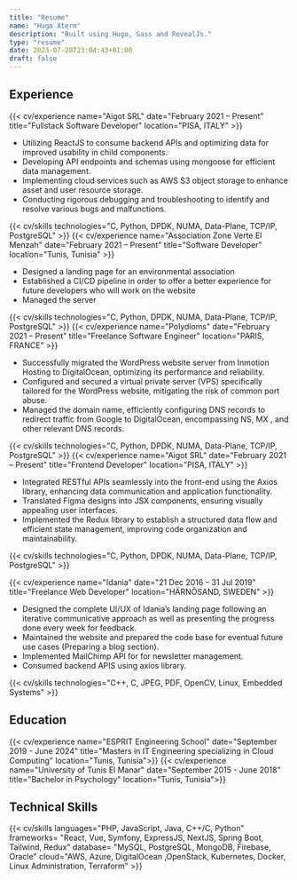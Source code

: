 ```yaml
---
title: "Resume"
name: "Hugo Xterm"
description: "Built using Hugo, Sass and RevealJs."
type: "resume"
date: 2023-07-28T23:04:43+01:00
draft: false
---
```


<!-- +++
title = "CV"
name = "Hugo Xterm"
description = """Built using Hugo, Sass and RevealJs."""
type = "cv"

[contact]
  phone = "+91 1234"
  email = "your[at]email[dot]com"
+++ -->
<!-- ---
title : "CV"
name : "Hugo Xterm"
description : """Built using Hugo, Sass and RevealJs."""
type : "cv"

[contact]
  phone = "+91 1234"
  email = "your[at]email[dot]com"
--- -->

## Experience

{{< cv/experience
    name="Aigot SRL"
    date="February 2021 – Present"
    title="Fullstack Software Developer"
    location="PISA, ITALY" >}}

- Utilizing ReactJS to consume backend APIs and optimizing data for improved usability in child components.
- Developing API endpoints and schemas using mongoose for efficient data management.
- Implementing cloud services such as AWS S3 object storage to enhance asset and user resource storage.
- Conducting rigorous debugging and troubleshooting to identify and resolve various bugs and malfunctions.

{{< cv/skills
    technologies="C, Python, DPDK, NUMA, Data-Plane, TCP/IP, PostgreSQL" >}}
{{< cv/experience
    name="Association Zone Verte El Menzah"
    date="February 2021 – Present"
    title="Software Developer"
    location="Tunis, Tunisia" >}}

- Designed a landing page for an environmental association
- Established a CI/CD pipeline in order to offer a better experience for future developers who will work on the website
- Managed the server

{{< cv/skills
    technologies="C, Python, DPDK, NUMA, Data-Plane, TCP/IP, PostgreSQL" >}}
{{< cv/experience
    name="Polydioms"
    date="February 2021 – Present"
    title="Freelance Software Engineer"
    location="PARIS, FRANCE" >}}

- Successfully migrated the WordPress website server from Inmotion Hosting to DigitalOcean, optimizing its performance and reliability.
- Configured and secured a virtual private server (VPS) specifically tailored for the WordPress website, mitigating the risk of common port abuse.
- Managed the domain name, efficiently configuring DNS records to redirect traffic from Google to DigitalOcean, encompassing NS, MX , and other relevant DNS records.

{{< cv/skills
    technologies="C, Python, DPDK, NUMA, Data-Plane, TCP/IP, PostgreSQL" >}}
{{< cv/experience
    name="Aigot SRL"
    date="February 2021 – Present"
    title="Frontend Developer"
    location="PISA, ITALY" >}}

- Integrated RESTful APIs seamlessly into the front-end using the Axios library, enhancing data communication and application functionality.
- Translated Figma designs into JSX components, ensuring visually appealing user interfaces.
- Implemented the Redux library to establish a structured data flow and efficient state management, improving code organization and maintainability.

{{< cv/skills
    technologies="C, Python, DPDK, NUMA, Data-Plane, TCP/IP, PostgreSQL" >}}

{{< cv/experience
    name="Idania"
    date="21 Dec 2016 – 31 Jul 2019"
    title="Freelance Web Developer"
    location="HÄRNÖSAND, SWEDEN" >}}

- Designed the complete UI/UX of Idania’s landing page following an iterative communicative approach as well as presenting the progress done every week for feedback. 
- Maintained the website and prepared the code base for eventual future use cases (Preparing a blog section). 
- Implemented MailChimp API for for newsletter management.
- Consumed backend APIS using axios library.

{{< cv/skills
    technologies="C++, C, JPEG, PDF, OpenCV, Linux, Embedded Systems" >}}

## Education

{{< cv/experience
    name="ESPRIT Engineering School"
    date="September 2019 - June 2024"
    title="Masters in IT Engineering specializing in Cloud Computing"
    location="Tunis, Tunisia">}}
{{< cv/experience
    name="University of Tunis El Manar"
    date="September 2015 - June 2018"
    title="Bachelor in Psychology"
    location="Tunis, Tunisia">}}

## Technical Skills

{{< cv/skills
    languages="PHP, JavaScript, Java, C++/C, Python"
    frameworks= "React, Vue, Symfony, ExpressJS, NextJS, Spring Boot, Tailwind, Redux"
    database= "MySQL, PostgreSQL, MongoDB, Firebase, Oracle"
    cloud="AWS, Azure, DigitalOcean ,OpenStack, Kubernetes, Docker, Linux Administration, Terraform" >}}

<!-- ## Hobbies

- Hugo theme [manid2/hugo-xterm][1] for my website [manid2.gitlab.io][2].

[1]: https://manid2.github.io/hugo-xterm/
[2]: https://manid2.gitlab.io/ -->
